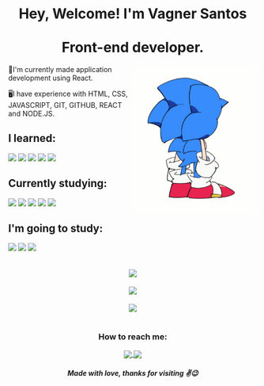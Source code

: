 <h1 align="center">
Hey, Welcome! I'm Vagner Santos
<br>
<br>
Front-end developer. </h1>

<img src="./img/sonic.gif" align="right" height="300" />
<p align="left">
🚀I'm currently made application development using React.

🖥️I have experience with HTML, CSS, JAVASCRIPT, GIT, GITHUB, REACT and NODE.JS.</p>

<h2>I learned:</h2>

<img src="https://img.shields.io/badge/HTML5-E34F26?style=for-the-badge&logo=html5&logoColor=white"/>

<img src="https://img.shields.io/badge/CSS3-1572B6?style=for-the-badge&logo=css3&logoColor=white"/>

<img src="https://img.shields.io/badge/JavaScript-323330?style=for-the-badge&logo=javascript&logoColor=F7DF1E"/>

<img src="https://img.shields.io/badge/Git-E34F26?style=for-the-badge&logo=git&logoColor=white"/>

<img src="https://img.shields.io/badge/GitHub-100000?style=for-the-badge&logo=github&logoColor=white"/>

<h2>Currently studying: </h2>

<img src="https://img.shields.io/badge/React-20232A?style=for-the-badge&logo=react&logoColor=61DAFB"/>

<img src="https://img.shields.io/badge/styled--components-DB7093?style=for-the-badge&logo=styled-components&logoColor=white"/>

<img src="https://img.shields.io/badge/Material--UI-0081CB?style=for-the-badge&logo=material-ui&logoColor=white"/>

<img src="https://img.shields.io/badge/PostgreSQL-316192?style=for-the-badge&logo=postgresql&logoColor=white" />

<img src="https://img.shields.io/badge/MongoDB-4EA94B?style=for-the-badge&logo=mongodb&logoColor=white">

<h2>I'm going to study: </h2>

<img src="https://img.shields.io/badge/React_Native-20232A?style=for-the-badge&logo=react&logoColor=61DAFB"/>

<img src="https://img.shields.io/badge/Sass-CC6699?style=for-the-badge&logo=sass&logoColor=white"/>

<img src="https://img.shields.io/badge/Tailwind_CSS-38B2AC?style=for-the-badge&logo=tailwind-css&logoColor=white"/>



<br>
<br>

<p align="center">
  <a href="https://github.com/vagner0795">
    <img
      align="center"
      height="150em"
      src="https://github-readme-stats.vercel.app/api?username=vagner0795&show_icons=true&include_all_commits=true&count_private=true&theme=dracula"
    />
  </a>

<br>
<br>

<a href="https://github.com/vagner0795">
    <img
      align="center"
      height="165em"
      src="https://github-readme-stats.vercel.app/api/top-langs/?username=vagner0795&show_icons=true&include_all_commits=true&count_private=true&layout=compact&theme=dracula"
    />
  </a>
  <br>
<br>

<a href="https://github.com/vagner0795">
    <img
      align="center"
      height="145em"
      src="https://github-readme-streak-stats.herokuapp.com/?user=vagner0795&theme=dracula&hide_border=true"
    />
  </a>

<br>
<br>

</p>

<h3 align="center"> How to reach me:</h3>

<p align="center">
  
  <a href="https://www.linkedin.com/in/vagner-santos-828731b7/">
    <img
         align="center"
         src="https://img.shields.io/badge/LinkedIn-1C1C1C?style=for-the-badge&logo=linkedin&logoColor=00FFFF"/>
  </a>

  <a href="vagner.devs@hotmail.com/">
    <img
         align="center"
         src="https://img.shields.io/badge/Microsoft_Outlook-0078D4?style=for-the-badge&logo=microsoft-outlook&logoColor=white"/>
  </a>

</p>

<h5 align="center" >
Made with love, thanks for visiting ✌😉</h5>

